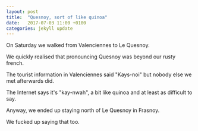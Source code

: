 ```yaml
---
layout: post
title:  "Quesnoy, sort of like quinoa"
date:   2017-07-03 11:00 +0100
categories: jekyll update
---
```

On Saturday we walked from Valenciennes to Le Quesnoy.

We quickly realised that pronouncing Quesnoy was beyond our rusty french. 

The tourist information in Valenciennes said "Kays-noi" but nobody else we met afterwards did.

The Internet says it's "kay-nwah", a bit like quinoa and at least as difficult to say.

Anyway, we ended up staying north of Le Quesnoy in Frasnoy.

We fucked up saying that too.
